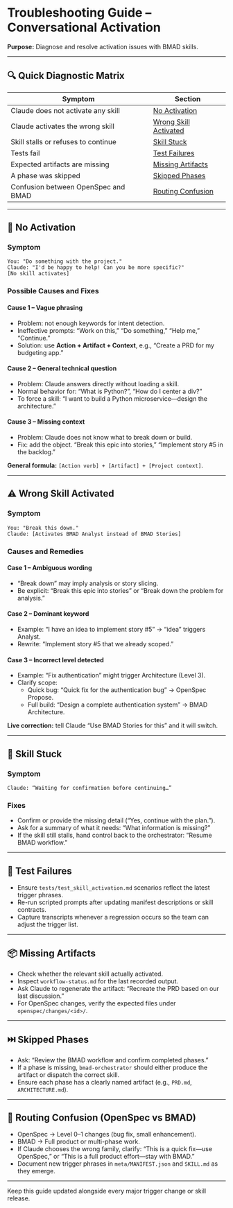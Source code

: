 # Troubleshooting Guide – Conversational Activation

**Purpose:** Diagnose and resolve activation issues with BMAD skills.

---

## 🔍 Quick Diagnostic Matrix

| Symptom | Section |
|---------|---------|
| Claude does not activate any skill | [No Activation](#no-activation) |
| Claude activates the wrong skill | [Wrong Skill Activated](#wrong-skill-activated) |
| Skill stalls or refuses to continue | [Skill Stuck](#skill-stuck) |
| Tests fail | [Test Failures](#test-failures) |
| Expected artifacts are missing | [Missing Artifacts](#missing-artifacts) |
| A phase was skipped | [Skipped Phases](#skipped-phases) |
| Confusion between OpenSpec and BMAD | [Routing Confusion](#routing-confusion) |

---

## 🚫 No Activation

### Symptom
```
You: "Do something with the project."
Claude: "I'd be happy to help! Can you be more specific?"
[No skill activates]
```

### Possible Causes and Fixes

#### Cause 1 – Vague phrasing
- Problem: not enough keywords for intent detection.
- Ineffective prompts: “Work on this,” “Do something,” “Help me,” “Continue.”
- Solution: use **Action + Artifact + Context**, e.g., “Create a PRD for my budgeting app.”

#### Cause 2 – General technical question
- Problem: Claude answers directly without loading a skill.
- Normal behavior for: “What is Python?”, “How do I center a div?”
- To force a skill: “I want to build a Python microservice—design the architecture.”

#### Cause 3 – Missing context
- Problem: Claude does not know what to break down or build.
- Fix: add the object. “Break this epic into stories,” “Implement story #5 in the backlog.”

**General formula:** `[Action verb] + [Artifact] + [Project context]`.

---

## ⚠️ Wrong Skill Activated

### Symptom
```
You: "Break this down."
Claude: [Activates BMAD Analyst instead of BMAD Stories]
```

### Causes and Remedies

#### Case 1 – Ambiguous wording
- “Break down” may imply analysis or story slicing.
- Be explicit: “Break this epic into stories” or “Break down the problem for analysis.”

#### Case 2 – Dominant keyword
- Example: “I have an idea to implement story #5” → “idea” triggers Analyst.
- Rewrite: “Implement story #5 that we already scoped.”

#### Case 3 – Incorrect level detected
- Example: “Fix authentication” might trigger Architecture (Level 3).
- Clarify scope:
  - Quick bug: “Quick fix for the authentication bug” → OpenSpec Propose.
  - Full build: “Design a complete authentication system” → BMAD Architecture.

**Live correction:** tell Claude “Use BMAD Stories for this” and it will switch.

---

## 🧊 Skill Stuck

### Symptom
```
Claude: “Waiting for confirmation before continuing…”
```

### Fixes
- Confirm or provide the missing detail (“Yes, continue with the plan.”).
- Ask for a summary of what it needs: “What information is missing?”
- If the skill still stalls, hand control back to the orchestrator: “Resume BMAD workflow.”

---

## 🧪 Test Failures

- Ensure `tests/test_skill_activation.md` scenarios reflect the latest trigger phrases.
- Re-run scripted prompts after updating manifest descriptions or skill contracts.
- Capture transcripts whenever a regression occurs so the team can adjust the trigger list.

---

## 📦 Missing Artifacts

- Check whether the relevant skill actually activated.
- Inspect `workflow-status.md` for the last recorded output.
- Ask Claude to regenerate the artifact: “Recreate the PRD based on our last discussion.”
- For OpenSpec changes, verify the expected files under `openspec/changes/<id>/`.

---

## ⏭️ Skipped Phases

- Ask: “Review the BMAD workflow and confirm completed phases.”
- If a phase is missing, `bmad-orchestrator` should either produce the artifact or dispatch the correct skill.
- Ensure each phase has a clearly named artifact (e.g., `PRD.md`, `ARCHITECTURE.md`).

---

## 🔁 Routing Confusion (OpenSpec vs BMAD)

- OpenSpec → Level 0–1 changes (bug fix, small enhancement).
- BMAD → Full product or multi-phase work.
- If Claude chooses the wrong family, clarify: “This is a quick fix—use OpenSpec,” or “This is a full product effort—stay with BMAD.”
- Document new trigger phrases in `meta/MANIFEST.json` and `SKILL.md` as they emerge.

---

Keep this guide updated alongside every major trigger change or skill release.
